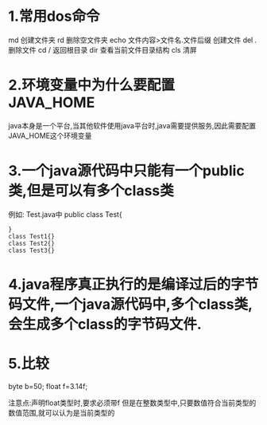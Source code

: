 # 1.常用dos命令

md 创建文件夹
rd 删除空文件夹
echo 文件内容>文件名.文件后缀  创建文件
del *.* 删除文件
cd / 返回根目录
dir 查看当前文件目录结构
cls 清屏

# 2.环境变量中为什么要配置JAVA_HOME
java本身是一个平台,当其他软件使用java平台时,java需要提供服务,因此需要配置JAVA_HOME这个环境变量

# 3.一个java源代码中只能有一个public类,但是可以有多个class类
例如:
    Test.java中
    public class Test{

    }
    class Test1{}
    class Test2{}
    class Test3{}

# 4.java程序真正执行的是编译过后的字节码文件,一个java源代码中,多个class类,会生成多个class的字节码文件.

# 5.比较
byte b=50;
float f=3.14f;

注意点:声明float类型时,要求必须带f
但是在整数类型中,只要数值符合当前类型的数值范围,就可以认为是当前类型的
